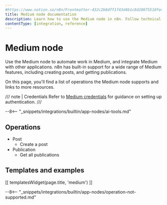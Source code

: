```yaml
---
#https://www.notion.so/n8n/Frontmatter-432c2b8dff1f43d4b1c8d20075510fe4
title: Medium node documentation
description: Learn how to use the Medium node in n8n. Follow technical documentation to integrate Medium node into your workflows.
contentType: [integration, reference]
---
```


# Medium node

Use the Medium node to automate work in Medium, and integrate Medium with other applications. n8n has built-in support for a wide range of Medium features, including creating posts, and getting publications. 

On this page, you'll find a list of operations the Medium node supports and links to more resources.

/// note | Credentials
Refer to [Medium credentials](/integrations/builtin/credentials/medium.md) for guidance on setting up authentication. 
///

--8<-- "_snippets/integrations/builtin/app-nodes/ai-tools.md"

## Operations

* Post
    * Create a post
* Publication
    * Get all publications

## Templates and examples

<!-- see https://www.notion.so/n8n/Pull-in-templates-for-the-integrations-pages-37c716837b804d30a33b47475f6e3780 -->
[[ templatesWidget(page.title, 'medium') ]]

--8<-- "_snippets/integrations/builtin/app-nodes/operation-not-supported.md"
